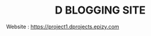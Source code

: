 <h1 align='center'>
    D BLOGGING SITE
</h1>

<p font-size:12px>
    Website : 
    <a href='https://project1.dprojects.epizy.com'>
        https://project1.dprojects.epizy.com
    </a>
</p>

